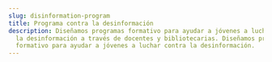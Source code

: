 ```yaml
---
slug: disinformation-program
title: Programa contra la desinformación
description: Diseñamos programas formativo para ayudar a jóvenes a luchar contra
  la desinformación a través de docentes y bibliotecarias. Diseñamos programas
  formativo para ayudar a jóvenes a luchar contra la desinformación.
---
```

